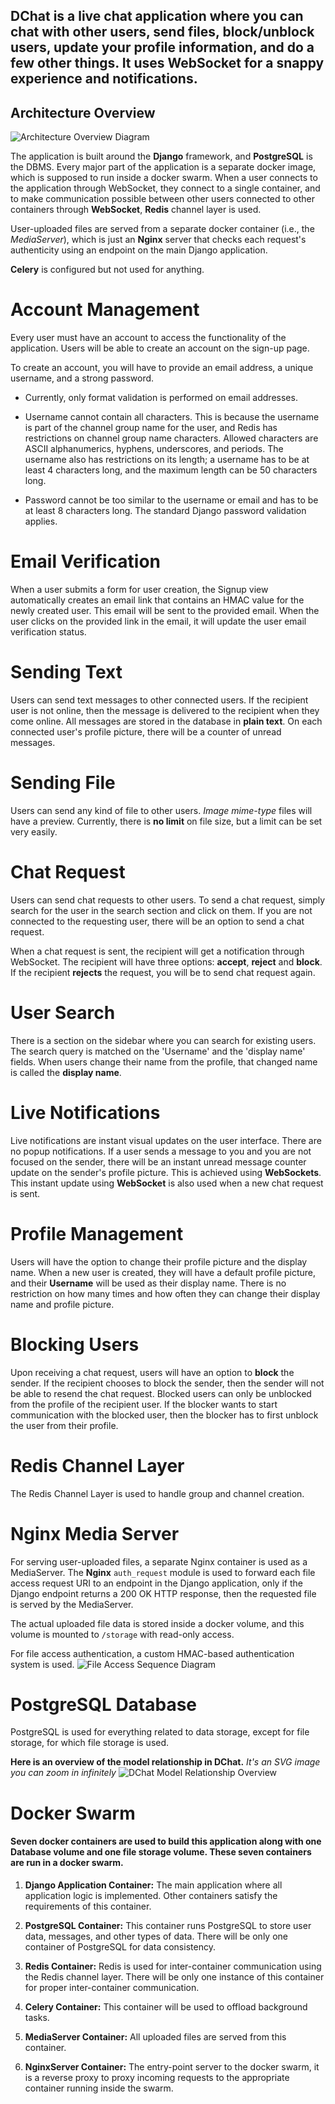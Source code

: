 ## DChat is a live chat application where you can chat with other users, send files, block/unblock users, update your profile information, and do a few other things. It uses WebSocket for a snappy experience and notifications.

## Architecture Overview

![Architecture Overview Diagram](docs/graphics/DChat-HLA.svg "Architecture Overview Diagram")

The application is built around the **Django** framework, and **PostgreSQL** is the DBMS. Every major part of the application is a separate docker image, which is supposed to run inside a docker swarm. When a user connects to the application through WebSocket, they connect to a single container, and to make communication possible between other users connected to other containers through **WebSocket**, **Redis** channel layer is used.

User-uploaded files are served from a separate docker container (i.e., the *MediaServer*), which is just an **Nginx** server that checks each request's authenticity using an endpoint on the main Django application.

**Celery** is configured but not used for anything.

# Account Management

Every user must have an account to access the functionality of the application. Users will be able to create an account on the sign-up page.

To create an account, you will have to provide an email address, a unique username, and a strong password.

- Currently, only format validation is performed on email addresses.

- Username cannot contain all characters. This is because the username is part of the channel group name for the user, and Redis has restrictions on channel group name characters. Allowed characters are ASCII alphanumerics, hyphens, underscores, and periods. The username also has restrictions on its length; a username has to be at least 4 characters long, and the maximum length can be 50 characters long.

- Password cannot be too similar to the username or email and has to be at least 8 characters long. The standard Django password validation applies.

# Email Verification

When a user submits a form for user creation, the Signup view automatically creates an email link that contains an HMAC value for the newly created user. This email will be sent to the provided email. When the user clicks on the provided link in the email, it will update the user email verification status. 

# Sending Text

Users can send text messages to other connected users. If the recipient user is not online, then the message is delivered to the recipient when they come online. All messages are stored in the database in **plain text**. On each connected user's profile picture, there will be a counter of unread messages.

# Sending File

Users can send any kind of file to other users. *Image mime-type* files will have a preview. Currently, there is **no limit** on file size, but a limit can be set very easily.

# Chat Request

Users can send chat requests to other users. To send a chat request, simply search for the user in the search section and click on them. If you are not connected to the requesting user, there will be an option to send a chat request.

When a chat request is sent, the recipient will get a notification through WebSocket. The recipient will have three options: **accept**, **reject** and **block**. If the recipient **rejects** the request, you will be to send chat request again.

# User Search

There is a section on the sidebar where you can search for existing users. The search query is matched on the 'Username' and the 'display name' fields. When users change their name from the profile, that changed name is called the **display name**.

# Live Notifications

Live notifications are instant visual updates on the user interface. There are no popup notifications. If a user sends a message to you and you are not focused on the sender, there will be an instant unread message counter update on the sender's profile picture. This is achieved using **WebSockets**. This instant update using **WebSocket** is also used when a new chat request is sent.

# Profile Management

Users will have the option to change their profile picture and the display name. When a new user is created, they will have a default profile picture, and their **Username** will be used as their display name. There is no restriction on how many times and how often they can change their display name and profile picture.

# Blocking Users

Upon receiving a chat request, users will have an option to **block** the sender. If the recipient chooses to block the sender, then the sender will not be able to resend the chat request. Blocked users can only be unblocked from the profile of the recipient user. If the blocker wants to start communication with the blocked user, then the blocker has to first unblock the user from their profile.

# Redis Channel Layer

The Redis Channel Layer is used to handle group and channel creation.

# Nginx Media Server

For serving user-uploaded files, a separate Nginx container is used as a MediaServer. The **Nginx** `auth_request` module is used to forward each file access request URI to an endpoint in the Django application, only if the Django endpoint returns a 200 OK HTTP response, then the requested file is served by the MediaServer.

The actual uploaded file data is stored inside a docker volume, and this volume is mounted to `/storage` with read-only access.

For file access authentication, a custom HMAC-based authentication system is used.
![File Access Sequence Diagram](docs/graphics/file_access_sqd.svg "File Access Sequence Diagram")

# PostgreSQL Database

PostgreSQL is used for everything related to data storage, except for file storage, for which file storage is used.

**Here is an overview of the model relationship in DChat.** *It's an SVG image you can zoom in infinitely*
![DChat Model Relationship Overview](docs/graphics/DChat_MR.svg "DChat Model Relationship Overview")

# Docker Swarm

#### **Seven** docker containers are used to build this application along with one Database volume and one file storage volume. These seven containers are run in a docker swarm.

1. **Django Application Container:** The main application where all application logic is implemented. Other containers satisfy the requirements of this container.

2. **PostgreSQL Container:** This container runs PostgreSQL to store user data, messages, and other types of data. There will be only one container of PostgreSQL for data consistency.

3. **Redis Container:** Redis is used for inter-container communication using the Redis channel layer. There will be only one instance of this container for proper inter-container communication.

4. **Celery Container:** This container will be used to offload background tasks.

6. **MediaServer Container:** All uploaded files are served from this container.

7. **NginxServer Container:** The entry-point server to the docker swarm, it is a reverse proxy to proxy incoming requests to the appropriate container running inside the swarm.
